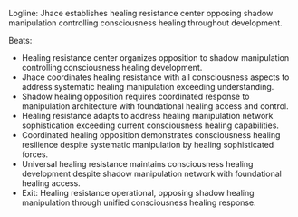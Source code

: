 ﻿---
series: 6
novella: 2
file: S6N2_CH12
type: chapter
pov: Jhace
setting: Healing resistance center - shadow damage opposition
word_target_min: 1201
word_target_max: 2299
status: outline
---
Logline: Jhace establishes healing resistance center opposing shadow manipulation controlling consciousness healing throughout development.

Beats:
- Healing resistance center organizes opposition to shadow manipulation controlling consciousness healing development.
- Jhace coordinates healing resistance with all consciousness aspects to address systematic healing manipulation exceeding understanding.
- Shadow healing opposition requires coordinated response to manipulation architecture with foundational healing access and control.
- Healing resistance adapts to address healing manipulation network sophistication exceeding current consciousness healing capabilities.
- Coordinated healing opposition demonstrates consciousness healing resilience despite systematic manipulation by healing sophisticated forces.
- Universal healing resistance maintains consciousness healing development despite shadow manipulation network with foundational healing access.
- Exit: Healing resistance operational, opposing shadow healing manipulation through unified consciousness healing response.